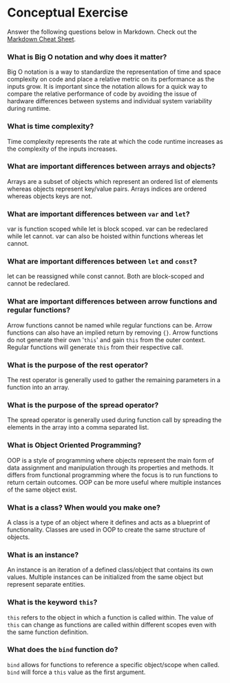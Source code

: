 # Conceptual Exercise

Answer the following questions below in Markdown. 
Check out the [Markdown Cheat Sheet](https://github.com/adam-p/markdown-here/wiki/Markdown-Cheatsheet).

### What is Big O notation and why does it matter?
Big O notation is a way to standardize the representation of time and space complexity on code and place a relative metric on its performance as the inputs grow. It is important since the notation allows for a quick way to compare the relative performance of code by avoiding the issue of hardware differences between systems and individual system variability during runtime. 

### What is time complexity?
Time complexity represents the rate at which the code runtime increases as the complexity of the inputs increases. 

### What are important differences between arrays and objects?
Arrays are a subset of objects which represent an ordered list of elements whereas objects represent key/value pairs. Arrays indices are ordered whereas objects keys are not.

### What are important differences between `var` and `let`?
var is function scoped while let is block scoped. var can be redeclared while let cannot. var can also be hoisted within functions whereas let cannot.

### What are important differences between `let` and `const`?
let can be reassigned while const cannot. Both are block-scoped and cannot be redeclared.

### What are important differences between arrow functions and regular functions?
Arrow functions cannot be named while regular functions can be. Arrow functions can also have an implied return by removing `{}`. Arrow functions do not generate their own '`this`' and gain `this` from the outer context. Regular functions will generate `this` from their respective call.

### What is the purpose of the rest operator?
The rest operator is generally used to gather the remaining parameters in a function into an array.

### What is the purpose of the spread operator?
The spread operator is generally used during function call by spreading the elements in the array into a comma separated list.

### What is Object Oriented Programming?
OOP is a style of programming where objects represent the main form of data assignment and manipulation through its properties and methods. It differs from functional programming where the focus is to run functions to return certain outcomes. OOP can be more useful where multiple instances of the same object exist.

### What is a class? When would you make one?
A class is a type of an object where it defines and acts as a blueprint of functionality. Classes are used in OOP to create the same structure of objects.

### What is an instance?
An instance is an iteration of a defined class/object that contains its own values. Multiple instances can be initialized from the same object but represent separate entities.

### What is the keyword `this`?
`this` refers to the object in which a function is called within. The value of `this` can change as functions are called within different scopes even with the same function definition.

### What does the `bind` function do?
`bind` allows for functions to reference a specific object/scope when called. `bind` will force a `this` value as the first argument.